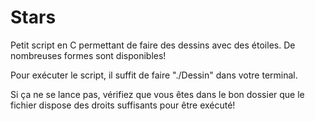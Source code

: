# Stars
Petit script en C permettant de faire des dessins avec des étoiles.
De nombreuses formes sont disponibles!

Pour exécuter le script, il suffit de faire "./Dessin" dans votre terminal.

Si ça ne se lance pas, vérifiez que vous êtes dans le bon dossier que le fichier dispose des droits suffisants pour être exécuté!
